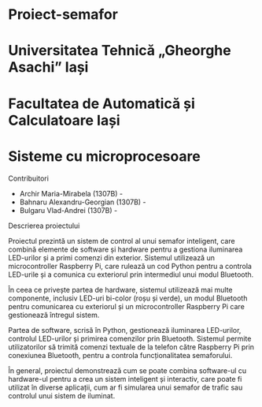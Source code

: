 # Proiect-semafor
# Universitatea Tehnică „Gheorghe Asachi” Iași
# Facultatea de Automatică și Calculatoare Iași
# Sisteme cu microprocesoare
Contribuitori
  - Archir Maria-Mirabela (1307B) -
  - Bahnaru Alexandru-Georgian (1307B) -
  - Bulgaru Vlad-Andrei (1307B) - 


Descrierea proiectului

Proiectul prezintă un sistem de control al unui semafor inteligent, care combină elemente de software și hardware pentru a gestiona iluminarea LED-urilor și a primi comenzi din exterior. Sistemul utilizează un microcontroller Raspberry Pi, care rulează un cod Python pentru a controla LED-urile și a comunica cu exteriorul prin intermediul unui modul Bluetooth.

În ceea ce privește partea de hardware, sistemul utilizează mai multe componente, inclusiv LED-uri bi-color (roșu și verde), un modul Bluetooth pentru comunicarea cu exteriorul și un microcontroller Raspberry Pi care gestionează întregul sistem.

Partea de software, scrisă în Python, gestionează iluminarea LED-urilor, controlul LED-urilor și primirea comenzilor prin Bluetooth. Sistemul permite utilizatorilor să trimită comenzi textuale de la telefon către Raspberry Pi prin conexiunea Bluetooth, pentru a controla funcționalitatea semaforului.

În general, proiectul demonstrează cum se poate combina software-ul cu hardware-ul pentru a crea un sistem inteligent și interactiv, care poate fi utilizat în diverse aplicații, cum ar fi simularea unui semafor de trafic sau controlul unui sistem de iluminat.
